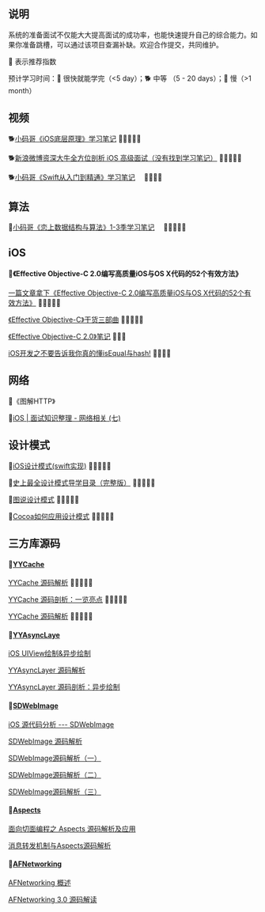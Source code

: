 ## 说明
系统的准备面试不仅能大大提高面试的成功率，也能快速提升自己的综合能力。如果你准备跳槽，可以通过该项目查漏补缺。欢迎合作提交，共同维护。

🌟 表示推荐指数

预计学习时间：🐎 很快就能学完（<5 day）；🐕 中等 （5 - 20 days）；🐢 慢（>1 month）


## 视频
🐕[小码哥《iOS底层原理》学习笔记](https://juejin.im/user/5a329c1351882529707931f0/posts) 🌟🌟🌟🌟🌟

🐕[新浪微博资深大牛全方位剖析 iOS 高级面试（没有找到学习笔记）](https://coding.imooc.com/class/202.html) 🌟🌟🌟🌟🌟

🐕[小码哥《Swift从入门到精通》学习笔记](https://www.cnblogs.com/tzsh1007/category/1511704.html)&emsp; 🌟🌟🌟🌟

## 算法
🐢[小码哥《恋上数据结构与算法》1-3季学习笔记](https://github.com/rogertan30/Love-Leetcode)&emsp; 🌟🌟🌟🌟🌟

## iOS
#### 🐎《Effective Objective-C 2.0编写高质量iOS与OS X代码的52个有效方法》
[一篇文章拿下《Effective Objective-C 2.0编写高质量iOS与OS X代码的52个有效方法》](https://www.jianshu.com/p/862b064e82e0) 🌟🌟🌟🌟🌟

[《Effective Objective-C》干货三部曲](https://juejin.im/post/5a4f34226fb9a01cb0492016) 🌟🌟🌟🌟🌟

[《Effective Objective-C 2.0》笔记](https://www.jianshu.com/p/cb1f9d4b48bf) 🌟🌟🌟

[iOS开发之不要告诉我你真的懂isEqual与hash!](https://www.jianshu.com/p/915356e280fc) 🌟🌟🌟🌟

## 网络
🐎《图解HTTP》

🐎[iOS | 面试知识整理 - 网络相关 (七)](https://juejin.im/post/5d89f6d8f265da03f3339499#heading-32)

## 设计模式
🐎[iOS设计模式(swift实现)](https://github.com/oneAlon/DesignPatterns) 🌟🌟🌟🌟🌟

🐎[史上最全设计模式导学目录（完整版）](https://blog.csdn.net/lovelion/article/details/17517213) 🌟🌟🌟🌟🌟

🐎[图说设计模式](https://design-patterns.readthedocs.io/zh_CN/latest/index.html) 🌟🌟🌟🌟🌟

🐎[Cocoa如何应用设计模式](https://www.cnblogs.com/pengyingh/articles/2346299.html) 🌟🌟🌟🌟🌟

## 三方库源码

#### 🐎[YYCache](https://github.com/lyimin/YYCache)
[YYCache 源码解析](https://juejin.im/post/6844903554214264840#heading-32) 🌟🌟🌟🌟🌟

[YYCache 源码剖析：一览亮点](https://www.jianshu.com/p/408d4d37bcbd) 🌟🌟🌟🌟🌟

[YYCache 源码解析](https://zhang759740844.github.io/2018/11/30/yycache/) 🌟🌟🌟🌟🌟

#### 🐎[YYAsyncLaye](https://github.com/ibireme/YYAsyncLayer)
[iOS UIView绘制&异步绘制](https://www.jianshu.com/p/dbada5f44ac1)

[YYAsyncLayer 源码解析](https://zhang759740844.github.io/2019/02/15/yyasynclayer/)

[YYAsyncLayer 源码剖析：异步绘制](https://www.jianshu.com/p/154451e4bd42)

#### 🐎[SDWebImage](https://github.com/SDWebImage/SDWebImage)
[iOS 源代码分析 --- SDWebImage](https://github.com/draveness/analyze/blob/master/contents/SDWebImage/iOS%20%E6%BA%90%E4%BB%A3%E7%A0%81%E5%88%86%E6%9E%90%20---%20SDWebImage.md)

[SDWebImage 源码解析](https://juejin.im/post/6844903541031567367)

[SDWebImage源码解析（一）](http://cloverkim.com/SDWebImage-source-code-analysis-1.html)

[SDWebImage源码解析（二）](http://cloverkim.com/SDWebImage-source-code-analysis-2.html)

[SDWebImage源码解析（三）](http://cloverkim.com/SDWebImage-source-code-analysis-3.html)

#### 🐎[Aspects](https://github.com/steipete/Aspects)
[面向切面编程之 Aspects 源码解析及应用](http://wereadteam.github.io/2016/06/30/Aspects/)

[消息转发机制与Aspects源码解析](https://blog.csdn.net/hello_hwc/article/details/72632075)

#### 🐎[AFNetworking](https://github.com/AFNetworking/AFNetworking)
[AFNetworking 概述](https://draveness.me/afnetworking1/)

[AFNetworking 3.0 源码解读](https://www.cnblogs.com/machao/p/5681645.html)




